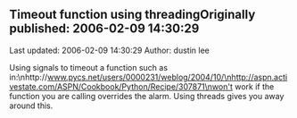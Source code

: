 ## Timeout function using threadingOriginally published: 2006-02-09 14:30:29 
Last updated: 2006-02-09 14:30:29 
Author: dustin lee 
 
Using signals to timeout a function such as in:\nhttp://www.pycs.net/users/0000231/weblog/2004/10/\nhttp://aspn.activestate.com/ASPN/Cookbook/Python/Recipe/307871\nwon't work if the function you are calling overrides the alarm.  Using threads gives you away around this.